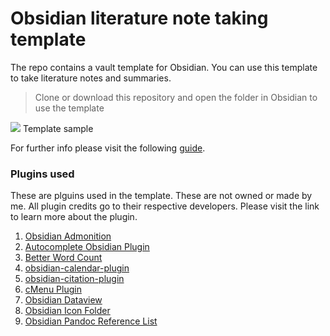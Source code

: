 # Obsidian literature note taking template

The repo contains a vault template for Obsidian. You can use this template to take literature notes and summaries.

>Clone or download this repository and open the folder in Obsidian to use the template

![](https://one-carat-blog.netlify.app/posts/obsidian_zotero/images/vault_folder.png)
Template sample

For further info please visit the following [guide](https://one-carat-blog.netlify.app/posts/obsidian_zotero/).

### Plugins used

These are plguins used in the template. These are not owned or made by me. All plugin credits go to their respective developers. Please visit the link to learn more about the plugin.

1.    [Obsidian Admonition](https://github.com/valentine195/obsidian-admonition)
2.    [Autocomplete Obsidian Plugin](https://github.com/yeboster/autocomplete-obsidian)
3.    [Better Word Count](https://github.com/lukeleppan/better-word-count)
4.    [obsidian-calendar-plugin](https://github.com/liamcain/obsidian-calendar-plugin)
5.    [obsidian-citation-plugin](https://github.com/hans/obsidian-citation-plugin)
6.    [cMenu Plugin](https://github.com/chetachiezikeuzor/cMenu-Plugin)
7.    [Obsidian Dataview](https://github.com/blacksmithgu/obsidian-dataview)
8.    [Obsidian Icon Folder](https://github.com/FlorianWoelki/obsidian-icon-folder)
9.    [Obsidian Pandoc Reference List](https://github.com/mgmeyers/obsidian-pandoc-reference-list)
